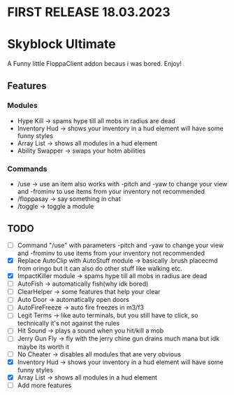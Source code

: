 # FIRST RELEASE 18.03.2023 
# Skyblock Ultimate

A Funny little FloppaClient addon becaus i was bored. Enjoy!

## Features
### Modules
- Hype Kill -> spams hype till all mobs in radius are dead
- Inventory Hud -> shows your inventory in a hud element will have some funny styles
- Array List -> shows all modules in a hud element
- Ability Swapper -> swaps your hotm abilities

### Commands
- /use -> use an item also works with -pitch and -yaw to change your view and -frominv to use items from your inventory not recommended
- /floppasay -> say something in chat
- /toggle -> toggle a module

## TODO
- [ ] Command "/use" with parameters -pitch and -yaw to change your view and -frominv to use items from your inventory not recommended
- [x] Replace AutoClip with AutoStuff module -> basically .brush placecmd from oringo but it can also do other stuff like walking etc.
- [x] ImpactKiller module -> spams hype till all mobs in radius are dead
- [ ] AutoFish -> automatically fish(why idk bored)
- [ ] ClearHelper -> some features that help your clear
- [ ] Auto Door -> automatically open doors
- [ ] AutoFireFreeze -> auto fire freezes in m3/f3
- [ ] Legit Terms -> like auto terminals, but you still have to click, so technically it's not against the rules
- [ ] Hit Sound -> plays a sound when you hit/kill a mob
- [ ] Jerry Gun Fly -> fly with the jerry chine gun drains much mana but idk maybe its worth it
- [ ] No Cheater -> disables all modules that are very obvious
- [x] Inventory Hud -> shows your inventory in a hud element will have some funny styles
- [x] Array List -> shows all modules in a hud element
- [ ] Add more features
